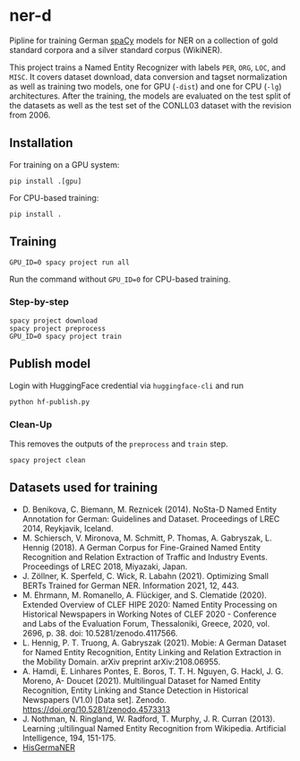 # ner-d
Pipline for training German [spaCy](https://spacy.io/) models for NER on a collection of gold standard corpora and a silver standard corpus (WikiNER).

This project trains a Named Entity Recognizer with labels `PER`, `ORG`, `LOC`, and `MISC`. It covers dataset download, data conversion and tagset normalization as well as training two models, one for GPU (`-dist`) and one for CPU (`-lg`) architectures.
After the training, the models are evaluated on the test split of the datasets as well as the test set of the CONLL03 dataset with the revision from 2006.

## Installation

For training on a GPU system:
```
pip install .[gpu]
```

For CPU-based training:

```
pip install .
```

## Training
```
GPU_ID=0 spacy project run all
```
Run the command without `GPU_ID=0` for CPU-based training.

### Step-by-step

```
spacy project download
spacy project preprocess
GPU_ID=0 spacy project train
```
## Publish model

Login with HuggingFace credential via `huggingface-cli` and run

```
python hf-publish.py
```

### Clean-Up
This removes the outputs of the `preprocess` and `train` step.
```
spacy project clean
```

## Datasets used for training
* D. Benikova, C. Biemann, M. Reznicek (2014). NoSta-D Named Entity Annotation for German: Guidelines and Dataset. Proceedings of LREC 2014, Reykjavik, Iceland.
* M. Schiersch, V. Mironova, M. Schmitt, P. Thomas, A. Gabryszak, L. Hennig (2018). A German Corpus for Fine-Grained Named Entity Recognition and Relation Extraction of Traffic and Industry Events. Proceedings of LREC 2018, Miyazaki, Japan.
* J. Zöllner, K. Sperfeld, C. Wick, R. Labahn (2021). Optimizing Small BERTs Trained for German NER. Information 2021, 12, 443.
* M. Ehrmann, M. Romanello, A. Flückiger, and S. Clematide (2020). Extended Overview of CLEF HIPE 2020: Named Entity Processing on Historical Newspapers in Working Notes of CLEF 2020 - Conference and Labs of the Evaluation Forum, Thessaloniki, Greece, 2020, vol. 2696, p. 38. doi: 10.5281/zenodo.4117566.
* L. Hennig, P. T. Truong, A. Gabryszak (2021). Mobie: A German Dataset for Named Entity Recognition, Entity Linking and Relation Extraction in the Mobility Domain. arXiv preprint arXiv:2108.06955.
* A. Hamdi, E. Linhares Pontes, E. Boros, T. T. H. Nguyen, G. Hackl, J. G. Moreno, A- Doucet (2021). Multilingual Dataset for Named Entity Recognition, Entity Linking and Stance Detection in Historical Newspapers (V1.0) [Data set]. Zenodo. https://doi.org/10.5281/zenodo.4573313
* J. Nothman, N. Ringland, W. Radford, T. Murphy, J. R. Curran (2013). Learning ;ultilingual Named Entity Recognition from Wikipedia. Artificial Intelligence, 194, 151-175.
* [HisGermaNER](https://huggingface.co/datasets/stefan-it/HisGermaNER)
